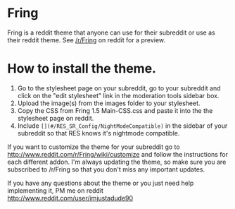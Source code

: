 
Fring
===============

Fring is a reddit theme that anyone can use for their subreddit or use as their reddit theme. See [/r/Fring](http://www.reddit.com/r/Fring/) on reddit for a preview.

How to install the theme. 
===============


1. Go to the stylesheet page on your subreddit, go to your subreddit and click on the "edit stylesheet" link in the moderation tools sidebar box. 
2. Upload the image(s) from the images folder to your stylesheet. 
3. Copy the CSS from Fring 1.5 Main-CSS.css and paste it into the the stylesheet page on reddit. 
4. Include ```[](#/RES_SR_Config/NightModeCompatible)``` in the sidebar of your subreddit so that RES knows it's nightmode compatible. 

If you want to customize the theme for your subreddit go to http://www.reddit.com/r/Fring/wiki/customize and follow the instructions for each different addon. I'm always updating the theme, so make sure you are subscribed to /r/Fring so that you don't miss any important updates. 

If you have any questions about the theme or you just need help implementing it, PM me on reddit http://www.reddit.com/user/imjustadude90



